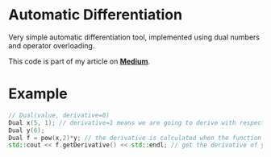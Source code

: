 # Automatic Differentiation

Very simple automatic differentiation tool, implemented using dual numbers and operator overloading.

This code is part of my article on **[Medium](https://medium.com/@omaraflak/automatic-differentiation-4d26d03b7508)**.

# Example

```c++
// Dual(value, derivative=0)
Dual x(5, 1); // derivative=1 means we are going to derive with respect to this variable.
Dual y(6);
Dual f = pow(x,2)*y; // the derivative is calculated when the function is computed.
std::cout << f.getDerivative() << std::endl; // get the derivative of y*x^2 with respect to x, evaluated at (x=5,y=6).
```
